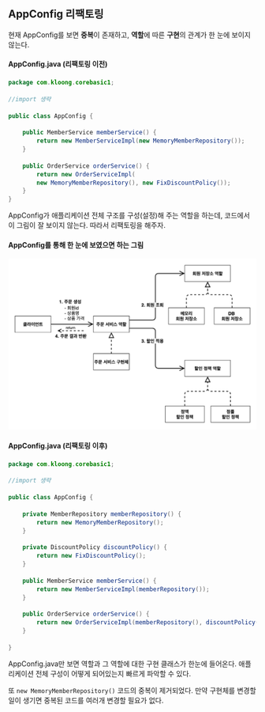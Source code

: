 ## AppConfig 리팩토링

현재 AppConfig를 보면 **중복**이 존재하고, **역할**에 따른 **구현**의 관계가 한 눈에 보이지 않는다.

#### AppConfig.java (리팩토링 이전)
```Java
package com.kloong.corebasic1;

//import 생략

public class AppConfig {

    public MemberService memberService() {
        return new MemberServiceImpl(new MemoryMemberRepository());
    }

    public OrderService orderService() {
        return new OrderServiceImpl(
        new MemoryMemberRepository(), new FixDiscountPolicy());
    }
}

```

AppConfig가 애플리케이션 전체 구조를 구성(설정)해 주는 역할을 하는데, 코드에서 이 그림이 잘 보이지 않는다. 따라서 리팩토링을 해주자.

#### AppConfig를 통해 한 눈에 보였으면 하는 그림
![](Pasted%20image%2020220403223101.png)

#### AppConfig.java (리팩토링 이후)
```Java
package com.kloong.corebasic1;

//import 생략

public class AppConfig {

    private MemberRepository memberRepository() {
        return new MemoryMemberRepository();
    }

    private DiscountPolicy discountPolicy() {
        return new FixDiscountPolicy();
    }

    public MemberService memberService() {
        return new MemberServiceImpl(memberRepository());
    }

    public OrderService orderService() {
        return new OrderServiceImpl(memberRepository(), discountPolicy());
    }

}
```

AppConfig.java만 보면 역할과 그 역할에 대한 구현 클래스가 한눈에 들어온다. 애플리케이션 전체 구성이 어떻게 되어있는지 빠르게 파악할 수 있다.

또 `new MemoryMemberRepository()` 코드의 중복이 제거되었다. 만약 구현체를 변경할 일이 생기면 중복된 코드를 여러개 변경할 필요가 없다.